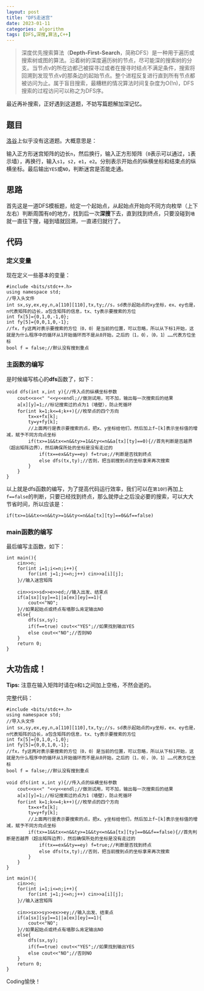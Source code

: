 ```yaml
---
layout: post
title: "DFS走迷宫"
date: 2023-01-11
categories: algorithm
tags: [DFS,深搜,算法,C++]
---
```


>深度优先搜索算法（**Depth-First-Search**，简称DFS）是一种用于遍历或搜索树或图的算法。沿着树的深度遍历树的节点，尽可能深的搜索树的分支。当节点v的所在边都己被探寻过或者在搜寻时结点不满足条件，搜索将回溯到发现节点v的那条边的起始节点。整个进程反复进行直到所有节点都被访问为止。属于盲目搜索，最糟糕的情况算法时间复杂度为O(!n)，DFS搜索的过程访问可以称之为DFS序。

最近再补搜索，正好遇到这道题，不妨写篇题解加深记忆。

## 题目
[洛谷](https://www.luogu.com.cn/)上似乎没有这道题。大概意思是：

输入正方形迷宫矩阵的边长`n`，然后换行，输入正方形矩阵（`0`表示可以通过，`1`表示墙），再换行，输入`s1`，`s2`，`e1`，`e2`。分别表示开始点的纵横坐标和结束点的纵横坐标。最后输出`YES`或`NO`，判断迷宫是否能走通。

## 思路

首先这是一道DFS模板题，给定一个起始点，从起始点开始向不同方向枚举（上下左右）判断周围有`0`的地方，找到后一次**深搜**下去，直到找到终点，只要没碰到`墙`就一直往下搜，碰到墙就回溯，一直递归就行了。

## 代码

### 定义变量

现在定义一些基本的变量：

```
#include <bits/stdc++.h>
using namespace std;
//导入头文件
int sx,sy,ex,ey,n,a[110][110],tx,ty;//s，sd表示起始点的xy坐标，ex、ey也是，n代表矩阵的边长，a包含矩阵的信息，tx、ty表示要搜索的方位
int fx[5]={0,1,0,-1,0};
int fy[5]={0,0,1,0,-1};
//fx，fy这两对表示要搜索的方位｛0，0｝是当前的位置，可以忽略，所以从下标1开始，这就是为什么程序中的循环从1开始循环而不是从0开始，之后的｛1，0｝，｛0，1｝……代表方位坐标
bool f = false;//默认没有搜到重点
```

### 主函数的编写
是时候编写核心的**dfs**函数了，如下：

```
void dfs(int x,int y){//传入点的纵横坐标参数
	cout<<x<<" "<<y<<endl;//做测试用，可不加，输出每一次搜索后的结果
	a[x][y]=1;//标记搜索过的点为1（墙壁），防止死循环
	for(int k=1;k<=4;k++){//枚举点的四个方向
		tx=x+fx[k];
		ty=y+fy[k];
		//上面两行是表示要搜索的点，把x、y坐标给他们，然后加上f~[k]表示坐标值的增减，赋予不同方向点坐标
		if(tx>=1&&tx<=n&&ty>=1&&ty<=n&&a[tx][ty]==0){//首先判断是否越界（超出矩阵边界），然后确保所处的坐标是没有走过的
			if(tx==ex&&ty==ey) f=true;//判断是否找到终点
			else dfs(tx,ty);//否则，把当前搜到点的坐标拿来再次搜索
		}
	}
}
```

以上就是dfs函数的编写，为了提高代码运行效率，我们可以在`第10行`再加上`f==false`的判断，只要已经找到终点，那么就停止之后没必要的搜索，可以大大节省时间，所以应该是：

```
if(tx>=1&&tx<=n&&ty>=1&&ty<=n&&a[tx][ty]==0&&f==false)
```

### main函数的编写

最后编写主函数，如下：

```
int main(){
	cin>>n;
	for(int i=1;i<=n;i++){
		for(int j=1;j<=n;j++) cin>>a[i][j];	
	}//输入迷宫矩阵
	
	cin>>s>>sd>>e>>ed;//输入出发、结束点
	if(a[sx][sy]==1||a[ex][ey]==1){
		cout<<"NO";
	}//如果起始点或终点有墙那么肯定输出NO
	else{
		dfs(sx,sy);
		if(f==true) cout<<"YES";//如果找到输出YES	
		else cout<<"NO";//否则NO
	}
	return 0;
}
```

## 大功告成！

**Tips:** 注意在输入矩阵时请在`0`和`1`之间加上空格，不然会逝的。

完整代码：

```
#include <bits/stdc++.h>
using namespace std;
//导入头文件
int sx,sy,ex,ey,n,a[110][110],tx,ty;//s，sd表示起始点的xy坐标，ex、ey也是，n代表矩阵的边长，a包含矩阵的信息，tx、ty表示要搜索的方位
int fx[5]={0,1,0,-1,0};
int fy[5]={0,0,1,0,-1};
//fx，fy这两对表示要搜索的方位｛0，0｝是当前的位置，可以忽略，所以从下标1开始，这就是为什么程序中的循环从1开始循环而不是从0开始，之后的｛1，0｝，｛0，1｝……代表方位坐标
bool f = false;//默认没有搜到重点

void dfs(int x,int y){//传入点的纵横坐标参数
	cout<<x<<" "<<y<<endl;//做测试用，可不加，输出每一次搜索后的结果
	a[x][y]=1;//标记搜索过的点为1（墙壁），防止死循环
	for(int k=1;k<=4;k++){//枚举点的四个方向
		tx=x+fx[k];
		ty=y+fy[k];
		//上面两行是表示要搜索的点，把x、y坐标给他们，然后加上f~[k]表示坐标值的增减，赋予不同方向点坐标
		if(tx>=1&&tx<=n&&ty>=1&&ty<=n&&a[tx][ty]==0&&f==false){//首先判断是否越界（超出矩阵边界），然后确保所处的坐标是没有走过的
			if(tx==ex&&ty==ey) f=true;//判断是否找到终点
			else dfs(tx,ty);//否则，把当前搜到点的坐标拿来再次搜索
		}
	}
}

int main(){
	cin>>n;
	for(int i=1;i<=n;i++){
		for(int j=1;j<=n;j++) cin>>a[i][j];	
	}//输入迷宫矩阵
	
	cin>>sx>>sy>>ex>>ey;//输入出发、结束点
	if(a[sx][sy]==1||a[ex][ey]==1){
		cout<<"NO";
	}//如果起始点或终点有墙那么肯定输出NO
	else{
		dfs(sx,sy);
		if(f==true) cout<<"YES";//如果找到输出YES	
		else cout<<"NO";//否则NO
	}
	return 0;
}
```

Coding愉快！
